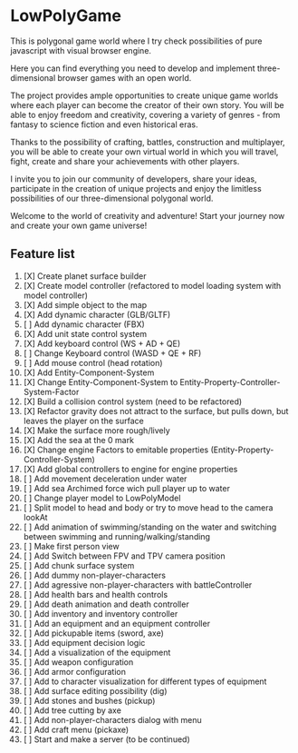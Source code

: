 # LowPolyGame

This is polygonal game world where I try check possibilities of
pure javascript with visual browser engine.

Here you can find everything you need to develop and implement three-dimensional browser games with an open world.

The project provides ample opportunities to create unique game worlds where each player can become the creator of their own story. You will be able to enjoy freedom and creativity, covering a variety of genres - from fantasy to science fiction and even historical eras.

Thanks to the possibility of crafting, battles, construction and multiplayer, you will be able to create your own virtual world in which you will travel, fight, create and share your achievements with other players.

I invite you to join our community of developers, share your ideas, participate in the creation of unique projects and enjoy the limitless possibilities of our three-dimensional polygonal world.

Welcome to the world of creativity and adventure! Start your journey now and create your own game universe!

## Feature list

1) [X]  Create planet surface builder
2) [X]  Create model controller (refactored to model loading system with model controller)
3) [X]  Add simple object to the map
4) [X]  Add dynamic character (GLB/GLTF)
5) [ ]  Add dynamic character (FBX)
6) [X]  Add unit state control system
7) [X]  Add keyboard control (WS + AD + QE)
8) [ ]  Change Keyboard control (WASD + QE + RF)
9) [ ]  Add mouse control (head rotation)
10) [X]  Add Entity-Component-System
11) [X]  Change Entity-Component-System to Entity-Property-Controller-System-Factor
12) [X]  Build a collision control system (need to be refactored)
13) [X]  Refactor gravity does not attract to the surface, but pulls down, but leaves the player on the surface
14) [X]  Make the surface more rough/lively
15) [X]  Add the sea at the 0 mark
16) [X]  Change engine Factors to emitable properties (Entity-Property-Controller-System)
17) [X]  Add global controllers to engine for engine properties
18) [ ]  Add movement deceleration under water
19) [ ]  Add sea Archimed force wich pull player up to water
20) [ ]  Change player model to LowPolyModel
21) [ ]  Split model to head and body or try to move head to the camera lookAt
22) [ ]  Add animation of swimming/standing on the water and switching between swimming and running/walking/standing
23) [ ]  Make first person view
24) [ ]  Add Switch between FPV and TPV camera position
25) [ ]  Add chunk surface system
26) [ ]  Add dummy non-player-characters
27) [ ]  Add agressive non-player-characters with battleController
28) [ ]  Add health bars and health controls
29) [ ]  Add death animation and death controller
30) [ ]  Add inventory and inventory controller
31) [ ]  Add an equipment and an equipment controller
32) [ ]  Add pickupable items (sword, axe)
33) [ ]  Add equipment decision logic
34) [ ]  Add a visualization of the equipment
35) [ ]  Add weapon configuration
36) [ ]  Add armor configuration
37) [ ]  Add to character visualization for different types of equipment
38) [ ]  Add surface editing possibility (dig)
39) [ ]  Add stones and bushes (pickup)
40) [ ]  Add tree cutting by axe
41) [ ]  Add non-player-characters dialog with menu
42) [ ]  Add craft menu (pickaxe)
43) [ ]  Start and make a server (to be continued)
